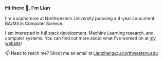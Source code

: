 ### Hi there 👋, I'm Lian

I'm a sophomore at Northwestern University pursuing a 4-year concurrent BA/MS in Computer Science.

I am interested in full stack development, Machine Learning research, and computer systems. You can find out more about what I've worked on at [my website](https://lianhaoz.netlify.app)!

📫 Need to reach me? Shoot me an email at [Lianzheng@u.northwestern.edu](mailto:Lianzheng@u.northwestern.edu)

<!--
**LianhaoZ/LianhaoZ** is a ✨ _special_ ✨ repository because its `README.md` (this file) appears on your GitHub profile.

Here are some ideas to get you started:

- 🔭 I’m currently working on ...
- 🌱 I’m currently learning ...
- 👯 I’m looking to collaborate on ...
- 🤔 I’m looking for help with ...
- 💬 Ask me about ...
- 📫 How to reach me: ...
- 😄 Pronouns: ...
- ⚡ Fun fact: ...
-->
